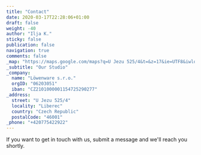 ```yaml
---
title: "Contact"
date: 2020-03-17T22:28:06+01:00
draft: false
weight: -40
author: "Ilja K."
sticky: false
publication: false
navigation: true
comments: false
_map: "https://maps.google.com/maps?q=U Jezu 525/4&t=&z=17&ie=UTF8&iwloc=&output=embed"
_subtitle: "Our Studio"
_company:
  name: "Löwenware s.r.o."
  orgID: "06203051"
  iban: "CZ2101000001154725290277"
_address:
  street: "U Jezu 525/4"
  locality: "Liberec"
  country: "Czech Republic"
  postalCode: "46001"
_phone: "+420775422922"
---
```


If you want to get in touch with us, submit a message and we'll reach you shortly.

